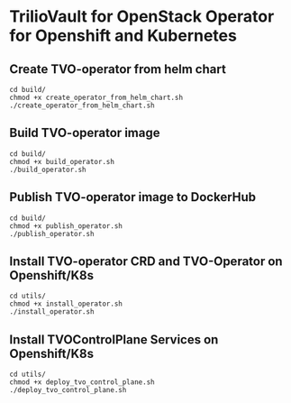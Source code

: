 # TrilioVault for OpenStack Operator for Openshift and Kubernetes

## Create TVO-operator from helm chart
```
cd build/
chmod +x create_operator_from_helm_chart.sh
./create_operator_from_helm_chart.sh
```

## Build TVO-operator image
```
cd build/
chmod +x build_operator.sh
./build_operator.sh
```

## Publish TVO-operator image to DockerHub
```
cd build/
chmod +x publish_operator.sh
./publish_operator.sh
```

## Install TVO-operator CRD and TVO-Operator on Openshift/K8s
```
cd utils/
chmod +x install_operator.sh
./install_operator.sh
```

## Install TVOControlPlane Services on Openshift/K8s
```
cd utils/
chmod +x deploy_tvo_control_plane.sh
./deploy_tvo_control_plane.sh
```